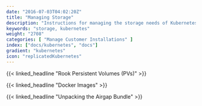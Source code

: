 ```yaml
---
date: "2016-07-03T04:02:20Z"
title: "Managing Storage"
description: "Instructions for managing the storage needs of Kubernetes in customer environments"
keywords: "storage, kubernetes"
weight: "2708"
categories: [ "Manage Customer Installations" ]
index: ["docs/kubernetes", "docs"]
gradient: "kubernetes"
icon: "replicatedKubernetes"
---
```


{{< linked_headline "Rook Persistent Volumes (PVs)" >}}

{{< linked_headline "Docker Images" >}}

{{< linked_headline "Unpacking the Airgap Bundle" >}}